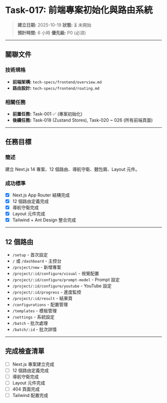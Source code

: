# Task-017: 前端專案初始化與路由系統

> **建立日期:** 2025-10-19
> **狀態:** ⏳ 未開始  
> **預計時間:** 6 小時
> **優先級:** P0 (必須)

---

## 關聯文件

### 技術規格
- **前端架構:** `tech-specs/frontend/overview.md`
- **路由設計:** `tech-specs/frontend/routing.md`

### 相關任務
- **前置任務:** Task-001 ✅ (專案初始化)
- **後續任務:** Task-018 (Zustand Stores), Task-020 ~ 026 (所有前端頁面)

---

## 任務目標

### 簡述
建立 Next.js 14 專案、12 個路由、導航守衛、麵包屑、Layout 元件。

### 成功標準
- [x] Next.js App Router 結構完成
- [x] 12 個路由定義完成
- [x] 導航守衛完成
- [x] Layout 元件完成
- [x] Tailwind + Ant Design 整合完成

---

## 12 個路由

- `/setup` - 首次設定
- `/` 或 `/dashboard` - 主控台
- `/project/new` - 新增專案
- `/project/:id/configure/visual` - 視覺配置
- `/project/:id/configure/prompt-model` - Prompt 設定
- `/project/:id/configure/youtube` - YouTube 設定
- `/project/:id/progress` - 進度監控
- `/project/:id/result` - 結果頁
- `/configurations` - 配置管理
- `/templates` - 模板管理
- `/settings` - 系統設定
- `/batch` - 批次處理
- `/batch/:id` - 批次詳情

---

## 完成檢查清單

- [ ] Next.js 專案建立完成
- [ ] 12 個路由定義完成
- [ ] 導航守衛完成
- [ ] Layout 元件完成
- [ ] 404 頁面完成
- [ ] Tailwind 配置完成
